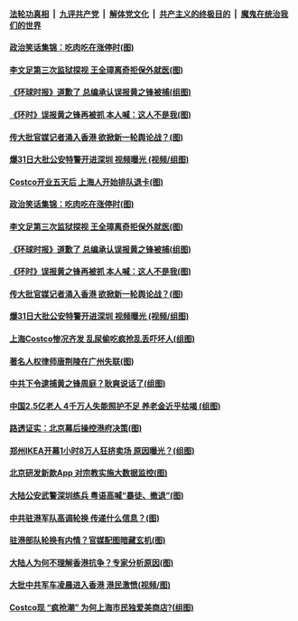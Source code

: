 ####  [法轮功真相](../../../../basic/blob/master/README.md?t=09012026) &nbsp;|&nbsp; [九评共产党](../../../../9ping.md/blob/master/README.md?t=09012026) &nbsp;|&nbsp; [解体党文化](../../../../jtdwh.md/blob/master/README.md?t=09012026)  &nbsp;|&nbsp; [共产主义的终极目的](../../../../gczydzjmd.md/blob/master/README.md?t=09012026) &nbsp;|&nbsp; [魔鬼在统治我们的世界](../../../../mgztzwmdsj.md/blob/master/README.md?t=09012026) 

#### [政治笑话集锦：吃肉吃在涨停时(图)](../pages/p1/905809.md?t=09012026) 

#### [李文足第三次监狱探视 王全璋离奇拒保外就医(图)](../pages/p1/905749.md?t=09012026) 

#### [《环球时报》道歉了 总编承认误报黄之锋被捕(组图)](../pages/p1/905771.md?t=09012026) 

#### [《环时》误报黄之锋再被抓 本人喊：这人不是我(图)](../pages/p1/905714.md?t=09012026) 

#### [传大批官媒记者涌入香港 欲掀新一轮舆论战？(图)](../pages/p1/905707.md?t=09012026) 

#### [爆31日大批公安特警开进深圳 视频曝光 (视频/组图)](../pages/p1/905679.md?t=09012026) 

#### [Costco开业五天后 上海人开始排队退卡(图)](../pages/p1/905810.md?t=09012026) 

#### [政治笑话集锦：吃肉吃在涨停时(图)](../pages/p1/905809.md?t=09012026) 

#### [李文足第三次监狱探视 王全璋离奇拒保外就医(图)](../pages/p1/905749.md?t=09012026) 

#### [《环球时报》道歉了 总编承认误报黄之锋被捕(组图)](../pages/p1/905771.md?t=09012026) 

#### [《环时》误报黄之锋再被抓 本人喊：这人不是我(图)](../pages/p1/905714.md?t=09012026) 

#### [传大批官媒记者涌入香港 欲掀新一轮舆论战？(图)](../pages/p1/905707.md?t=09012026) 

#### [爆31日大批公安特警开进深圳 视频曝光 (视频/组图)](../pages/p1/905679.md?t=09012026) 

#### [上海Costco惨况齐发 乱尿偷吃疯抢乱丢吓坏人(组图)](../pages/p1/905671.md?t=09012026) 

#### [著名人权律师唐荆陵在广州失联(图)](../pages/p1/905562.md?t=09012026) 

#### [中共下令逮捕黄之锋周庭？耿爽说话了(组图)](../pages/p1/905620.md?t=09012026) 

#### [中国2.5亿老人 4千万人失能照护不足 养老金近乎枯竭 (组图)](../pages/p1/905589.md?t=09012026) 

#### [路透证实：北京幕后操控港府决策(图)](../pages/p1/905573.md?t=09012026) 

#### [郑州IKEA开幕1小时8万人狂挤卖场 原因曝光？(组图)](../pages/p1/905593.md?t=09012026) 

#### [北京研发新款App 对宗教实施大数据监控(图)](../pages/p1/905464.md?t=09012026) 

#### [大陆公安武警深圳练兵 粤语高喊“暴徒、撤退”(图)](../pages/p1/905521.md?t=09012026) 

#### [中共驻港军队高调轮换 传递什么信息？(图)](../pages/p1/905508.md?t=09012026) 

#### [驻港部队轮换有内情？官媒配图暗藏玄机(图)](../pages/p1/905466.md?t=09012026) 

#### [大陆人为何不理解香港抗争？专家分析原因(图)](../pages/p1/905451.md?t=09012026) 

#### [大批中共军车凌晨进入香港 港民激愤(视频/图)](../pages/p1/905369.md?t=09012026) 

#### [Costco现 “疯抢潮” 为何上海市民独爱美商店?(组图)](../pages/p1/905362.md?t=09012026) 

